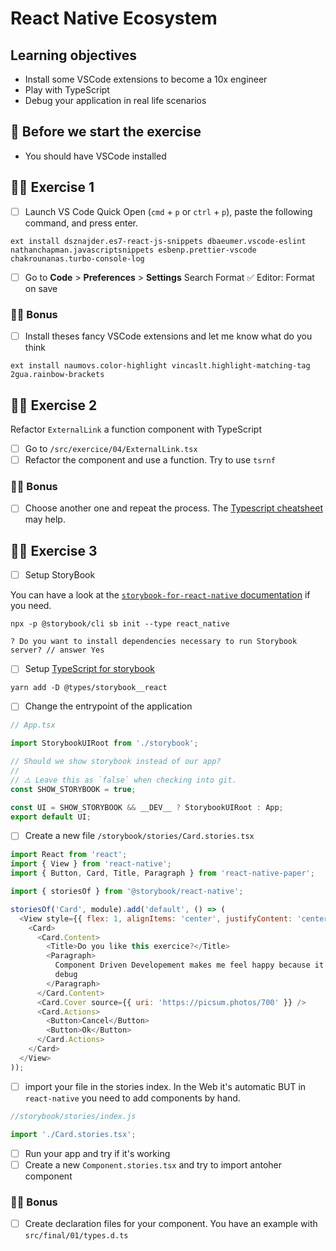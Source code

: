 # React Native Ecosystem

## Learning objectives

- Install some VSCode extensions to become a 10x engineer
- Play with TypeScript
- Debug your application in real life scenarios

## 🥑 Before we start the exercise

- You should have VSCode installed

## 🤸‍♀️ Exercise 1

- [ ] Launch VS Code Quick Open (`cmd` + `p` or `ctrl` + `p`), paste the following command, and press enter.

```console
ext install dsznajder.es7-react-js-snippets dbaeumer.vscode-eslint nathanchapman.javascriptsnippets esbenp.prettier-vscode chakrounanas.turbo-console-log
```

- [ ] Go to **Code** > **Preferences** > **Settings**
      Search Format
      ✅ Editor: Format on save

### 🏋️‍♀️ Bonus

- [ ] Install theses fancy VSCode extensions and let me know what do you think

```console
ext install naumovs.color-highlight vincaslt.highlight-matching-tag 2gua.rainbow-brackets
```

## 🤸‍♀️ Exercise 2

Refactor `ExternalLink` a function component with TypeScript

- [ ] Go to `/src/exercice/04/ExternalLink.tsx`
- [ ] Refactor the component and use a function. Try to use `tsrnf`

### 🏋️‍♀️ Bonus

- [ ] Choose another one and repeat the process. The [Typescript cheatsheet](https://github.com/typescript-cheatsheets/react) may help.

## 🤸‍♀️ Exercise 3

- [ ] Setup StoryBook

You can have a look at the [`storybook-for-react-native` documentation](https://github.com/storybookjs/react-native#storybook-for-react-native) if you need.

```console
npx -p @storybook/cli sb init --type react_native
```

```console
? Do you want to install dependencies necessary to run Storybook server? // answer Yes
```

- [ ] Setup [TypeScript for storybook](https://storybook.js.org/docs/react/configure/typescript#dependencies-you-may-need)

```console
yarn add -D @types/storybook__react
```

- [ ] Change the entrypoint of the application

```javascript
// App.tsx

import StorybookUIRoot from './storybook';

// Should we show storybook instead of our app?
//
// ⚠️ Leave this as `false` when checking into git.
const SHOW_STORYBOOK = true;

const UI = SHOW_STORYBOOK && __DEV__ ? StorybookUIRoot : App;
export default UI;
```

- [ ] Create a new file `/storybook/stories/Card.stories.tsx`

```javascript
import React from 'react';
import { View } from 'react-native';
import { Button, Card, Title, Paragraph } from 'react-native-paper';

import { storiesOf } from '@storybook/react-native';

storiesOf('Card', module).add('default', () => (
  <View style={{ flex: 1, alignItems: 'center', justifyContent: 'center' }}>
    <Card>
      <Card.Content>
        <Title>Do you like this exercice?</Title>
        <Paragraph>
          Component Driven Developement makes me feel happy because it's easy to
          debug
        </Paragraph>
      </Card.Content>
      <Card.Cover source={{ uri: 'https://picsum.photos/700' }} />
      <Card.Actions>
        <Button>Cancel</Button>
        <Button>Ok</Button>
      </Card.Actions>
    </Card>
  </View>
));
```

- [ ] import your file in the stories index. In the Web it's automatic BUT in `react-native` you need to add components by hand.

```javascript
//storybook/stories/index.js

import './Card.stories.tsx';
```

- [ ] Run your app and try if it's working
- [ ] Create a new `Component.stories.tsx` and try to import antoher component

### 🏋️‍♀️ Bonus

- [ ] Create declaration files for your component. You have an example with `src/final/01/types.d.ts`
